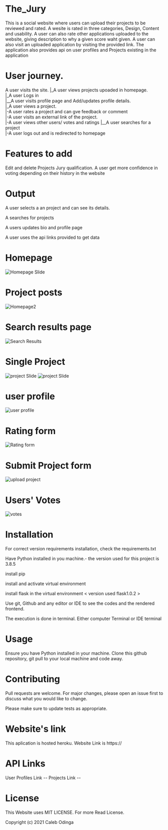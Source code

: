 # The_Jury
This is a social website where users can upload their projects to be reviewed and rated. 
A wesite is rated in three categories, Design, Content and usability.
A user can also rate other applications uploaded to the website, giving description to why a given score waht given.
A user can also visit an uploaded application by visiting the provided link.
The application also provides api on user profiles and Projects existing in the application

# User journey.
A user visits the site. 
|_A user views projects upoaded in homepage.<br>
  |_A user Logs in<br>
    |__A user visits profile page and Add/updates profile details.<br>
    |_A user views a project.<br>
      |-A user rates a project and can gve feedback or comment<br>
      |-A user visits an external link of the project.<br>
      |-A user views other users/ votes and ratings
    |__A user searches for a project<br>
  |-A user logs out and is redirected to homepage<br>

# Features to add
Edit and delete Projects
Jury qualification. A user get more confidence in voting depending on their history in the website

# Output
A user selects a an project and can see its details.

A searches for projects

A users updates bio and profile page

A user uses the api links provided to get data

# Homepage
<img src='jury/static/images/homepage.png' alt='Homepage Slide'>


# Project posts
<img src='jury/static/images/homepage2.png' alt='Homepage2'>

# Search results page
<img src='jury/static/images/search_results.png' alt='Search Results'>

# Single Project
<img src='jury/static/images/single_project1.png' alt='project Slide'>
<img src='jury/static/images/single_project.png' alt='project Slide'>

# user profile
<img src='jury/static/images/user_profile.png' alt='user profile'>

# Rating form
<img src='jury/static/images/rating_form.png' alt='Rating form'>

# Submit Project form
<img src="jury/static/images/upload_project.png" alt='upload project'>

# Users' Votes
<img src='jury/static/images/user_votes.png' alt='votes'>


# Installation
For correct version requirements installation, check the requirements.txt

Have Python installed in you machine.- the version used for this project is 3.8.5

install pip

install and activate virtual environment

install flask in the virtual environment < version used flask1.0.2 >

Use git, Github and any editor or IDE to see the codes and the rendered frontend.

The execution is done in terminal. Either computer Terminal or IDE terminal

# Usage
Ensure you have Python installed in your machine. Clone this github repository, git pull to your local machine and code away.

# Contributing
Pull requests are welcome. For major changes, please open an issue first to discuss what you would like to change.

Please make sure to update tests as appropriate.

# Website's link
This aplication is hosted heroku. Website Link is https://

# API Links

User Profiles Link --
Projects Link --

# License
This Website uses MIT LICENSE. For more Read License.

Copyright (c) 2021 Caleb Odinga